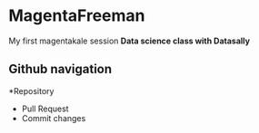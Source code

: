 # **MagentaFreeman**
My first magentakale session
**Data science class with Datasally**
## Github navigation 
*Repository
- Pull Request
- Commit changes

